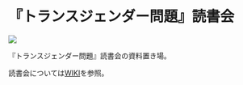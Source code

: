 # 『トランスジェンダー問題』読書会

![](https://user-images.githubusercontent.com/95128233/283145520-aeb89eb8-a6e6-4496-9ecb-72af59ad315d.jpg)

『トランスジェンダー問題』読書会の資料置き場。

読書会については[WIKI](https://github.com/mon2org/trans-gender-issue/wiki)を参照。
